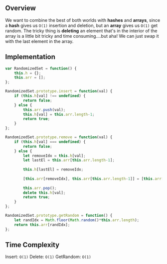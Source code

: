## Overview
We want to combine the best of both worlds with **hashes** and **arrays**, since a **hash** gives us `O(1)` insertion and deletion, but an **array** gives us `O(1)` get random. The tricky thing is **deleting** an element that's in the interior of the array is a little bit tricky and time consuming....but aha! We can just swap it with the last element in the array. 

## Implementation
```js
var RandomizedSet = function() {
    this.h = {}; 
    this.arr = []; 
};

RandomizedSet.prototype.insert = function(val) {
    if (this.h[val] !== undefined) {
        return false; 
    } else {
        this.arr.push(val); 
        this.h[val] = this.arr.length-1; 
        return true; 
    }
};

RandomizedSet.prototype.remove = function(val) {
    if (this.h[val] === undefined) {
        return false; 
    } else {
        let removeIdx = this.h[val]; 
        let lastEl = this.arr[this.arr.length-1]; 
        
        this.h[lastEl] = removeIdx; 
        
        [this.arr[removeIdx], this.arr[this.arr.length-1]] = [this.arr[this.arr.length-1], this.arr[removeIdx]]; 
        
        this.arr.pop(); 
        delete this.h[val]; 
        return true; 
    }
};

RandomizedSet.prototype.getRandom = function() {
    let randIdx = Math.floor(Math.random()*this.arr.length); 
    return this.arr[randIdx]; 
};

```

## Time Complexity
Insert: `O(1)`
Delete: `O(1)`
GetRandom: `O(1)`

